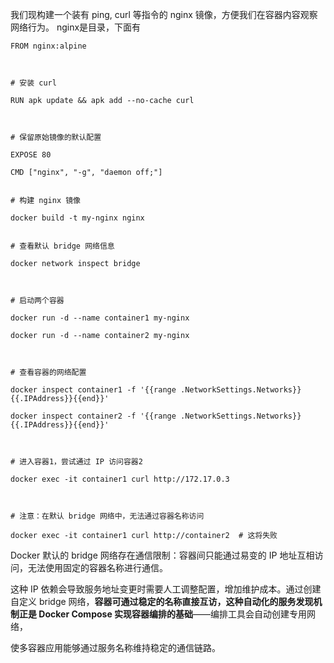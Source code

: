 我们现构建一个装有 ping, curl 等指令的 nginx 镜像，方便我们在容器内容观察网络行为。
  nginx是目录，下面有
```
FROM nginx:alpine

  

# 安装 curl

RUN apk update && apk add --no-cache curl

  

# 保留原始镜像的默认配置

EXPOSE 80

CMD ["nginx", "-g", "daemon off;"]
```

```shell

# 构建 nginx 镜像

docker build -t my-nginx nginx

```
  

```shell

# 查看默认 bridge 网络信息

docker network inspect bridge

  

# 启动两个容器

docker run -d --name container1 my-nginx

docker run -d --name container2 my-nginx

  

# 查看容器的网络配置

docker inspect container1 -f '{{range .NetworkSettings.Networks}}{{.IPAddress}}{{end}}'

docker inspect container2 -f '{{range .NetworkSettings.Networks}}{{.IPAddress}}{{end}}'

  

# 进入容器1，尝试通过 IP 访问容器2

docker exec -it container1 curl http://172.17.0.3

  

# 注意：在默认 bridge 网络中，无法通过容器名称访问

docker exec -it container1 curl http://container2  # 这将失败

```

  

Docker 默认的 bridge 网络存在通信限制：容器间只能通过易变的 IP 地址互相访问，无法使用固定的容器名称进行通信。

这种 IP 依赖会导致服务地址变更时需要人工调整配置，增加维护成本。通过创建自定义 bridge 网络，**容器可通过稳定的名称直接互访，这种自动化的服务发现机制正是 Docker Compose 实现容器编排的基础**——编排工具会自动创建专用网络，

使多容器应用能够通过服务名称维持稳定的通信链路。